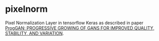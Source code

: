 # pixelnorm
Pixel Normalization Layer in tensorflow Keras as described in paper [ProgGAN: PROGRESSIVE GROWING OF GANS FOR IMPROVED QUALITY, STABILITY, AND VARIATION](https://arxiv.org/abs/1710.10196).
